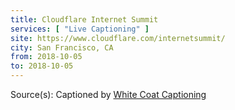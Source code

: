 ```yaml
---
title: Cloudflare Internet Summit
services: [ "Live Captioning" ]
site: https://www.cloudflare.com/internetsummit/
city: San Francisco, CA
from: 2018-10-05
to: 2018-10-05
---
```


Source(s): Captioned by [White Coat Captioning](http://www.whitecoatcaptioning.com/)
